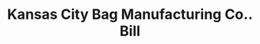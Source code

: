 ---
doi: 10.7916/D8N88NSW
date_other: '1917'
date_other_textual: '1917'
form: printed ephemera
genre:
- Invoices
name:
- Kansas City Bag Manufacturing Co.
object_in_context_url: https://biggert.cul.columbia.edu/items/view/ave_biggert_00691
subject_hierarchical_geographic:
- Kansas City, Missouri, United States
subject_name:
- Kansas City Bag Manufacturing Co.
title: Kansas City Bag Manufacturing Co.. Bill
sort_title: Kansas City Bag Manufacturing Co.. Bill
call_number: ave_biggert_00691
coordinates:
- 39.099722222222226,-94.57833333333333
pid: ave_biggert_00691
identifiers: ave_biggert_00691
thumbnail: https://derivativo-2.library.columbia.edu/iiif/2/ldpd:345495/full/!256,256/0/native.jpg
permalink: "/items/ave_biggert_00691/"
layout: iiif-image-page
---